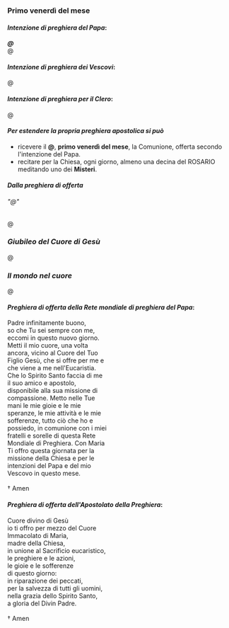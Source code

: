
### Primo venerdì del mese

#### *Intenzione di preghiera del Papa*:
***@***<br>@

#### *Intenzione di preghiera dei Vescovi*:
@

#### *Intenzione di preghiera per il Clero*:
@

#### *Per estendere la propria preghiera apostolica si può*
- ricevere il **@**, **primo venerdì del mese**, la Comunione, offerta secondo l'intenzione del Papa.
- recitare per la Chiesa, ogni giorno, almeno una decina del ROSARIO meditando uno dei **Misteri**.

#### *Dalla preghiera di offerta*
###### "@"
@

### *Giubileo del Cuore di Gesù*
@

### *Il mondo nel cuore*
@

#### *Preghiera di offerta della Rete mondiale di preghiera del Papa*:
Padre infinitamente buono,<br>so che Tu sei sempre con me,<br>eccomi in questo nuovo giorno.<br>Metti il mio cuore, una volta<br>ancora, vicino al Cuore del Tuo<br>Figlio Gesù, che si offre per me e<br>che viene a me nell'Eucaristia.<br>Che lo Spirito Santo faccia di me<br>il suo amico e apostolo,<br>disponibile alla sua missione di<br>compassione. Metto nelle Tue<br>mani le mie gioie e le mie<br>speranze, le mie attività e le mie<br>sofferenze, tutto ciò che ho e<br>possiedo, in comunione con i miei<br>fratelli e sorelle di questa Rete<br>Mondiale di Preghiera. Con Maria<br>Ti offro questa giornata per la<br>missione della Chiesa e per le<br>intenzioni del Papa e del mio<br>Vescovo in questo mese.<br><br>† Amen

#### *Preghiera di offerta dell'Apostolato della Preghiera*:
Cuore divino di Gesù<br>io ti offro per mezzo del Cuore<br>Immacolato di Maria,<br>madre della Chiesa,<br>in unione al Sacrificio eucaristico,<br>le preghiere e le azioni,<br>le gioie e le sofferenze<br>di questo giorno:<br>in riparazione dei peccati,<br>per la salvezza di tutti gli uomini,<br>nella grazia dello Spirito Santo,<br>a gloria del Divin Padre.<br><br>† Amen